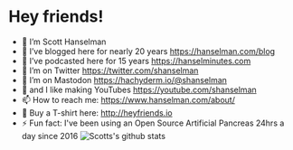 # Hey friends!

- 🔭 I’m Scott Hanselman
- 🌱 I’ve blogged here for nearly 20 years https://hanselman.com/blog
- 👯 I’ve podcasted here for 15 years https://hanselminutes.com
- 🤔 I’m on Twitter https://twitter.com/shanselman
- 🤔 I’m on Mastodon <a rel="me" href="https://hachyderm.io/@shanselman">https://hachyderm.io/@shanselman</a>
- 💬 and I like making YouTubes https://youtube.com/shanselman
- 📫 How to reach me: https://www.hanselman.com/about/
- 👕 Buy a T-shirt here: http://heyfriends.io
- ⚡ Fun fact: I've been using an Open Source Artificial Pancreas 24hrs a day since 2016
![Scotts's github stats](https://github-readme-stats.vercel.app/api?username=shanselman&show_icons=true)

